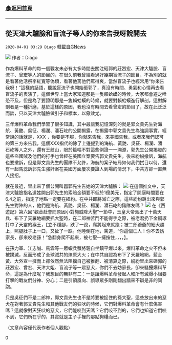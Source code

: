 ###  [:house:返回首頁](https://github.com/ourhimalayas/txt)
---

## 從天津大驢臉和盲流子等人的你來告我呀說開去
`2020-04-01 03:29 Diago` [轉載自GNews](https://gnews.org/zh-hant/158873/)

![](https://s3-ap-northeast-1.amazonaws.com/news.guo.offload.media/wp-content/uploads/2020/04/01032211/%E4%B8%8B%E8%BC%89_%E5%89%AF%E6%9C%AC.jpg)
作者：Diago

作為爆料革命的每一個戰友未必有太多時間去關注砸郭的莊烈宏、天津大驢臉、盲流子、曾宏等人的節目的，在很久前我曾經看過好幾期盲流子的節目，不為別的就是看著他活祭李紅寬等偽類，看著他罵他們罵得爽，當然盲流子也經常用“你來告我呀！”這樣的話語，聽說盲流子也開始砸郭了，真沒有時間、勇氣和心情再去看盲流子的表演了，這個世界上當大家知道那是一隻賴蛤蟆的時候，大家都會避之唯恐不及，但是為了要證明那是一隻賴蛤蟆的時候，就要對賴蛤蟆進行解剖，這對解剖者是一種折磨，基於這樣的原因，我也沒有時間去看曾宏的節目了，故在此泛泛而談，只以天津大驢臉做引子和標本，以儆效尤。

三年爆料革命我們學習了很多知識，其中最讓我記憶深刻的就是郭文貴先生對海航、黃艷、吳征、楊瀾、潘石屹的公開揭露，在揭露中郭文貴先生為強調事實，經常說的話就是，XXX ，你要是不服，你就來告我，來美國告我，或者來我們認可的第三方來告我，這個XXX指代的除了上邊提到的海航、黃艷、吳征、楊瀾、潘石屹等人之外，還有王歧山，限於篇幅不對這些例證一一溯源，郭先生公開揭發的這些盜國賊及他們的打手也曾經在美國立案要告郭文貴先生，後來紛紛撤訴，海航也要撤訴，但是郭文貴先生的團隊不允許，海航的案子結局如何我們拭目以待，還有一起馬蕊訴郭先生強奸案在美國方面屢次要證人到場的情況下，中共方卻一直無人接招。

就在最近，冒出來了個公開叫囂郭先生告她的天津大驢臉：
![](https://s3-ap-northeast-1.amazonaws.com/news.guo.offload.media/wp-content/uploads/2020/04/01032459/WhatsApp-Image-2020-04-01-at-2.25.02-PM.jpeg)
在這個推文中，天津大驢臉指名道姓開出郭先生的索賠金額要不低於1億美元，指定了開庭時間要在6.4之前，指定了地點一定要在紐約。在中共即將滅亡之際，這些紛紛跳出來與郭先生對陣的人，他們是海航、黃艷、吳征、楊瀾、潘石屹的豬隊友嗎？
![](https://s3-ap-northeast-1.amazonaws.com/news.guo.offload.media/wp-content/uploads/2020/04/01032601/W020170815697404533201.jpg)
在《西遊記》第六回“觀音赴會問原因小對施威降大聖”一節中，玉皇大帝派出了十萬天兵、布下了天羅地網要抓大聖時，在二郎神苦鬥不能得手之際，被老君扔下金鋼琢打中了天靈的猴王，【立不穩腳，跌了一跤，爬將起來就跑；被二郎爺爺的細犬趕上，照腿肚子上一口，又扯了一跌。他睡倒在地，罵道，“你這個亡人！你不去妨家長，卻來咬老孫！”急翻身爬不起來，被七聖一擁按住，，，，】。

在孫力軍、江志誠、馬雲等一眾蝦兵蟹將親自坐鎮平爆以來，爆料革命之火不但未被撲滅，反而形成了全球滅共的燎原大火；在中共自認為布下了天羅地網，藍金黃、大外宣一擁而上卻依然無法阻擋自己被推翻、被清算之際，紛紛冒出來砸郭的莊烈宏、曾宏、天津大姐、盲流子等一眾惡犬，你們不去妨家長，卻來騷擾爆料革命，這是為什麼呢？我想目的無非有二：一是讓爆料革命發起人和所有滅爆小組要打擊的戰友們分神、分心；二是引領風向、誤導眾多剛剛翻出牆來不辯是非的同胞。

只是吳征們不是二郎神，郭文貴先生也不是將要被捉住的孫大聖，這些放出來的惡犬在對著郭文貴先生和其他戰友們的狂吠的時候，它們對爆料革命會有什麼傷害嗎？這就像對天狂吠的惡犬，它們能咬到天嗎？它們咬不到的，它們也知道它們咬不到，它們所在乎的，其實就是主子手裡的那點狗糧而已。

（文章內容僅代表作者個人觀點）

0
